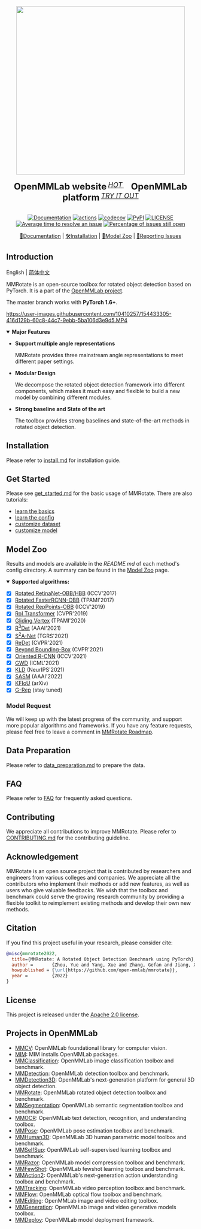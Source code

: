 <div align="center">
  <img src="resources/mmrotate-logo.png" width="450"/>
  <div>&nbsp;</div>
  <div align="center">
    <b><font size="5">OpenMMLab website</font></b>
    <sup>
      <a href="https://openmmlab.com">
        <i><font size="4">HOT</font></i>
      </a>
    </sup>
    &nbsp;&nbsp;&nbsp;&nbsp;
    <b><font size="5">OpenMMLab platform</font></b>
    <sup>
      <a href="https://platform.openmmlab.com">
        <i><font size="4">TRY IT OUT</font></i>
      </a>
    </sup>
  </div>
  <div>&nbsp;</div>

[![Documentation](https://readthedocs.org/projects/mmrotate/badge/?version=latest)](https://mmrotate.readthedocs.io/en/latest/?badge=latest)
[![actions](https://github.com/open-mmlab/mmrotate/workflows/build/badge.svg)](https://github.com/open-mmlab/mmrotate/actions)
[![codecov](https://codecov.io/gh/open-mmlab/mmrotate/branch/master/graph/badge.svg)](https://codecov.io/gh/open-mmlab/mmrotate)
[![PyPI](https://img.shields.io/pypi/v/mmrotate)](https://pypi.org/project/mmrotate/)
[![LICENSE](https://img.shields.io/github/license/open-mmlab/mmrotate.svg)](https://github.com/open-mmlab/mmrotate/blob/master/LICENSE)
[![Average time to resolve an issue](https://isitmaintained.com/badge/resolution/open-mmlab/mmrotate.svg)](https://github.com/open-mmlab/mmrotate/issues)
[![Percentage of issues still open](https://isitmaintained.com/badge/open/open-mmlab/mmrotate.svg)](https://github.com/open-mmlab/mmrotate/issues)

[📘Documentation](https://mmrotate.readthedocs.io/en/latest/) |
[🛠️Installation](https://mmrotate.readthedocs.io/en/latest/install.html) |
[👀Model Zoo](docs/en/model_zoo.md) |
[🤔Reporting Issues](https://github.com/open-mmlab/mmrotate/issues/new/choose)
</div>

## Introduction

English | [简体中文](README_zh-CN.md)

MMRotate is an open-source toolbox for rotated object detection based on PyTorch.
It is a part of the [OpenMMLab project](https://github.com/open-mmlab).

The master branch works with **PyTorch 1.6+**.

https://user-images.githubusercontent.com/10410257/154433305-416d129b-60c8-44c7-9ebb-5ba106d3e9d5.MP4


<details open>
<summary><b>Major Features</b></summary>

* **Support multiple angle representations**

  MMRotate provides three mainstream angle representations to meet different paper settings.

* **Modular Design**

  We decompose the rotated object detection framework into different components,
  which makes it much easy and flexible to build a new model by combining different modules.

* **Strong baseline and State of the art**

  The toolbox provides strong baselines and state-of-the-art methods in rotated object detection.

</details>



## Installation

Please refer to [install.md](docs/en/install.md) for installation guide.

## Get Started

Please see [get_started.md](docs/en/get_started.md) for the basic usage of MMRotate.
There are also tutorials:

* [learn the basics](docs/en/intro.md)
* [learn the config](docs/en/tutorials/customize_config.md)
* [customize dataset](docs/en/tutorials/customize_dataset.md)
* [customize model](docs/en/tutorials/customize_models.md)


## Model Zoo

Results and models are available in the *README.md* of each method's config directory.
A summary can be found in the [Model Zoo](docs/en/model_zoo.md) page.

<details open>
<summary><b>Supported algorithms:</b></summary>

* [x] [Rotated RetinaNet-OBB/HBB](configs/rotated_retinanet/README.md) (ICCV'2017)
* [x] [Rotated FasterRCNN-OBB](configs/rotated_faster_rcnn/README.md) (TPAMI'2017)
* [x] [Rotated RepPoints-OBB](configs/rotated_reppoints/README.md) (ICCV'2019)
* [x] [RoI Transformer](configs/roi_trans/README.md) (CVPR'2019)
* [x] [Gliding Vertex](configs/gliding_vertex/README.md) (TPAMI'2020)
* [x] [R<sup>3</sup>Det](configs/r3det/README.md) (AAAI'2021)
* [x] [S<sup>2</sup>A-Net](configs/s2anet/README.md) (TGRS'2021)
* [x] [ReDet](configs/redet/README.md) (CVPR'2021)
* [x] [Beyond Bounding-Box](configs/cfa/README.md) (CVPR'2021)
* [x] [Oriented R-CNN](configs/oriented_rcnn/README.md) (ICCV'2021)
* [x] [GWD](configs/gwd/README.md) (ICML'2021)
* [x] [KLD](configs/kld/README.md) (NeurIPS'2021)
* [x] [SASM](configs/sasm_reppoints/README.md) (AAAI'2022)
* [x] [KFIoU](configs/kfiou/README.md) (arXiv)
* [x] [G-Rep](configs/g_reppoints/README.md) (stay tuned)

</details>

### Model Request

We will keep up with the latest progress of the community, and support more popular algorithms and frameworks. If you have any feature requests, please feel free to leave a comment in [MMRotate Roadmap](https://github.com/open-mmlab/mmrotate/issues/1).

## Data Preparation

Please refer to [data_preparation.md](tools/data/README.md) to prepare the data.

## FAQ

Please refer to [FAQ](docs/en/faq.md) for frequently asked questions.

## Contributing

We appreciate all contributions to improve MMRotate. Please refer to [CONTRIBUTING.md](.github/CONTRIBUTING.md) for the contributing guideline.

## Acknowledgement

MMRotate is an open source project that is contributed by researchers and engineers from various colleges and companies. We appreciate all the contributors who implement their methods or add new features, as well as users who give valuable feedbacks. We wish that the toolbox and benchmark could serve the growing research community by providing a flexible toolkit to reimplement existing methods and develop their own new methods.

## Citation

If you find this project useful in your research, please consider cite:

```bibtex
@misc{mmrotate2022,
  title={MMRotate: A Rotated Object Detection Benchmark using PyTorch},
  author =       {Zhou, Yue and Yang, Xue and Zhang, Gefan and Jiang, Xue and Liu, Xingzhao and Yan, Junchi and Lyu, Chengqi and Zhang, Wenwei, and Chen, Kai},
  howpublished = {\url{https://github.com/open-mmlab/mmrotate}},
  year =         {2022}
}
```

## License

This project is released under the [Apache 2.0 license](LICENSE).

## Projects in OpenMMLab

* [MMCV](https://github.com/open-mmlab/mmcv): OpenMMLab foundational library for computer vision.
* [MIM](https://github.com/open-mmlab/mim): MIM installs OpenMMLab packages.
* [MMClassification](https://github.com/open-mmlab/mmclassification): OpenMMLab image classification toolbox and benchmark.
* [MMDetection](https://github.com/open-mmlab/mmdetection): OpenMMLab detection toolbox and benchmark.
* [MMDetection3D](https://github.com/open-mmlab/mmdetection3d): OpenMMLab's next-generation platform for general 3D object detection.
* [MMRotate](https://github.com/open-mmlab/mmrotate): OpenMMLab rotated object detection toolbox and benchmark.
* [MMSegmentation](https://github.com/open-mmlab/mmsegmentation): OpenMMLab semantic segmentation toolbox and benchmark.
* [MMOCR](https://github.com/open-mmlab/mmocr): OpenMMLab text detection, recognition, and understanding toolbox.
* [MMPose](https://github.com/open-mmlab/mmpose): OpenMMLab pose estimation toolbox and benchmark.
* [MMHuman3D](https://github.com/open-mmlab/mmhuman3d): OpenMMLab 3D human parametric model toolbox and benchmark.
* [MMSelfSup](https://github.com/open-mmlab/mmselfsup): OpenMMLab self-supervised learning toolbox and benchmark.
* [MMRazor](https://github.com/open-mmlab/mmrazor): OpenMMLab model compression toolbox and benchmark.
* [MMFewShot](https://github.com/open-mmlab/mmfewshot): OpenMMLab fewshot learning toolbox and benchmark.
* [MMAction2](https://github.com/open-mmlab/mmaction2): OpenMMLab's next-generation action understanding toolbox and benchmark.
* [MMTracking](https://github.com/open-mmlab/mmtracking): OpenMMLab video perception toolbox and benchmark.
* [MMFlow](https://github.com/open-mmlab/mmflow): OpenMMLab optical flow toolbox and benchmark.
* [MMEditing](https://github.com/open-mmlab/mmediting): OpenMMLab image and video editing toolbox.
* [MMGeneration](https://github.com/open-mmlab/mmgeneration): OpenMMLab image and video generative models toolbox.
* [MMDeploy](https://github.com/open-mmlab/mmdeploy): OpenMMLab model deployment framework.
